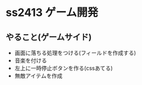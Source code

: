 # ss2413 ゲーム開発

## やること(ゲームサイド)
- 画面に落ちる処理をつける(フィールドを作成する)
- 音楽を付ける
- 左上に一時停止ボタンを作る(cssあてる)
- 無敵アイテムを作成